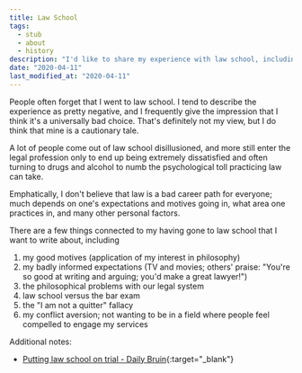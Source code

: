 ```yaml
---
title: Law School
tags:
  - stub
  - about
  - history
description: "I'd like to share my experience with law school, including my motives, why I didn't quit, and why I'm not practicing law."
date: "2020-04-11"
last_modified_at: "2020-04-11"
---
```


People often forget that I went to law school. I tend to describe the experience as pretty negative, and I frequently give the impression that I think it's a universally bad choice. That's definitely not my view, but I do think that mine is a cautionary tale.

A lot of people come out of law school disillusioned, and more still enter the legal profession only to end up being extremely dissatisfied and often turning to drugs and alcohol to numb the psychological toll practicing law can take.

Emphatically, I don't believe that law is a bad career path for everyone; much depends on one's expectations and motives going in, what area one practices in, and many other personal factors.

There are a few things connected to my having gone to law school that I want to write about, including

1. my good motives (application of my interest in philosophy)
2. my badly informed expectations (TV and movies; others' praise: "You're so good at writing and arguing; you'd make a great lawyer!")
3. the philosophical problems with our legal system
4. law school versus the bar exam
5. the "I am not a quitter" fallacy
6. my conflict aversion; not wanting to be in a field where people feel compelled to engage my services

Additional notes:

* [Putting law school on trial - Daily Bruin](https://dailybruin.com/2008/03/02/putting-law-school-trial/){:target="&lowbar;blank"}
